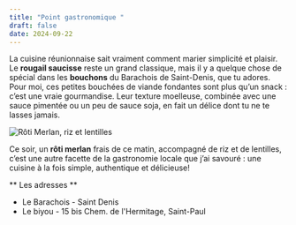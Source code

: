 ```yaml
---
title: "Point gastronomique "
draft: false
date: 2024-09-22
---
```

La cuisine réunionnaise sait vraiment comment marier simplicité et plaisir. Le **rougail saucisse** reste un grand classique, mais il y a quelque chose de spécial dans les **bouchons** du Barachois de Saint-Denis, que tu adores. Pour moi, ces petites bouchées de viande fondantes sont plus qu’un snack : c’est une vraie gourmandise. Leur texture moelleuse, combinée avec une sauce pimentée ou un peu de sauce soja, en fait un délice dont tu ne te lasses jamais.

![Rôti Merlan, riz et lentilles](/img/img_2847.jpeg "Rôti merlan, riz et lentilles")

Ce soir, un **rôti merlan** frais de ce matin, accompagné de riz et de lentilles, c’est une autre facette de la gastronomie locale que j’ai savouré : une cuisine à la fois simple, authentique et délicieuse!

** Les adresses **

- Le Barachois - Saint Denis
- Le biyou - 15 bis Chem. de l'Hermitage, Saint-Paul
